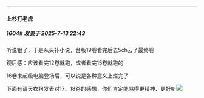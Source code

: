 ﻿
*****

####  上杉打老虎  
##### 1604#       发表于 2025-7-13 22:43

听说银了，于是从头补小说，台版19卷看完后去5ch云了最终卷

观后感：应该看完12卷就跑，或者看完15卷就跑的

16卷末超级电脑登场后，可以说是各种意义上烂完了

下面有请天衣粉发表对17、18卷的感想，你们肯定能骂得更精神、更好听<img src="https://static.stage1st.com/image/smiley/face2017/068.png" referrerpolicy="no-referrer">


